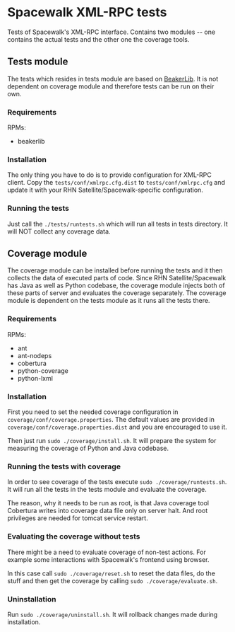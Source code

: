 Spacewalk XML-RPC tests
=======================

Tests of Spacewalk's XML-RPC interface. Contains two modules -- one contains the actual tests and the other one the coverage tools.


## Tests module ##

The tests which resides in tests module are based on [BeakerLib](https://fedorahosted.org/beaker/wiki/BeakerLib). It is not dependent on coverage module and therefore tests can be run on their own.

### Requirements ###

RPMs:

* beakerlib

### Installation ###

The only thing you have to do is to provide configuration for XML-RPC client. Copy the `tests/conf/xmlrpc.cfg.dist` to `tests/conf/xmlrpc.cfg` and update it with your RHN Satellite/Spacewalk-specific configuration.

### Running the tests ###

Just call the `./tests/runtests.sh` which will run all tests in tests directory. It will NOT collect any coverage data.

## Coverage module ##

The coverage module can be installed before running the tests and it then collects the data of executed parts of code. Since RHN Satellite/Spacewalk has Java as well as Python codebase, the coverage module injects both of these parts of server and evaluates the coverage separately. The coverage module is dependent on the tests module as it runs all the tests there.

### Requirements ###

RPMs:

* ant
* ant-nodeps
* cobertura
* python-coverage
* python-lxml

### Installation ###


First you need to set the needed coverage configuration in `coverage/conf/coverage.properties`. The default values are provided in `coverage/conf/coverage.properties.dist` and you are encouraged to use it.

Then just run `sudo ./coverage/install.sh`. It will prepare the system for measuring the coverage of Python and Java codebase.

### Running the tests with coverage ###

In order to see coverage of the tests execute `sudo ./coverage/runtests.sh`. It will run all the tests in the tests module and evaluate the coverage.

The reason, why it needs to be run as root, is that Java coverage tool Cobertura writes into coverage data file only on server halt.
And root privileges are needed for tomcat service restart.

### Evaluating the coverage without tests ###

There might be a need to evaluate coverage of non-test actions. For example some interactions with Spacewalk's frontend using browser.

In this case call `sudo ./coverage/reset.sh` to reset the data files, do the stuff and then get the coverage by calling `sudo ./coverage/evaluate.sh`.

### Uninstallation ###

Run `sudo ./coverage/uninstall.sh`. It will rollback changes made during installation.
